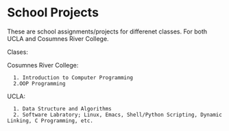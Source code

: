 # School Projects

These are school assignments/projects for differenet classes. For both UCLA and Cosumnes River College.

Clases:

Cosumnes River College:

      1. Introduction to Computer Programming
      2.OOP Programming
      
      
UCLA:

      1. Data Structure and Algorithms
      2. Software Labratory; Linux, Emacs, Shell/Python Scripting, Dynamic Linking, C Programming, etc.
